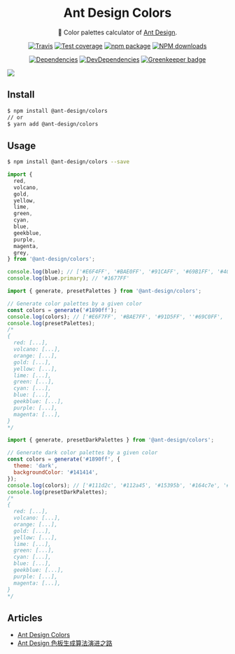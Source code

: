 <h1 align="center">Ant Design Colors</h1>

<div align="center">

:art: Color palettes calculator of [Ant Design](https://ant.design/docs/spec/colors).

[![Travis](https://img.shields.io/travis/ant-design/ant-design-colors/master.svg?style=flat-square)](https://travis-ci.org/ant-design/ant-design-colors) [![Test coverage](https://img.shields.io/coveralls/ant-design/ant-design-colors.svg?style=flat-square)](https://coveralls.io/r/ant-design/ant-design-colors?branch=master) [![npm package](https://img.shields.io/npm/v/@ant-design/colors.svg?style=flat-square)](https://www.npmjs.org/package/@ant-design/colors) [![NPM downloads](http://img.shields.io/npm/dm/@ant-design/colors.svg?style=flat-square)](http://npmjs.com/@ant-design/colors)

[![Dependencies](https://img.shields.io/david/ant-design/ant-design-colors.svg?style=flat-square)](https://david-dm.org/ant-design/ant-design-colors) [![DevDependencies](https://img.shields.io/david/dev/ant-design/ant-design-colors.svg?style=flat-square)](https://david-dm.org/ant-design/ant-design-colors?type=dev) [![Greenkeeper badge](https://badges.greenkeeper.io/ant-design/ant-design-colors.svg)](https://greenkeeper.io/)

</div>

![](https://user-images.githubusercontent.com/507615/55726820-43e68400-5a43-11e9-8541-b0fc28b78f37.png)

## Install

```bash
$ npm install @ant-design/colors
// or
$ yarn add @ant-design/colors
```

## Usage

```bash
$ npm install @ant-design/colors --save
```

```js
import {
  red,
  volcano,
  gold,
  yellow,
  lime,
  green,
  cyan,
  blue,
  geekblue,
  purple,
  magenta,
  grey,
} from '@ant-design/colors';

console.log(blue); // ['#E6F4FF', '#BAE0FF', '#91CAFF', '#69B1FF', '#4096FF', '#1677FF', '#0958D9', '#003EB3', '#002C8C', '#001D66']
console.log(blue.primary); // '#1677FF'
```

```js
import { generate, presetPalettes } from '@ant-design/colors';

// Generate color palettes by a given color
const colors = generate('#1890ff');
console.log(colors); // ['#E6F7FF', '#BAE7FF', '#91D5FF', ''#69C0FF', '#40A9FF', '#1890FF', '#096DD9', '#0050B3', '#003A8C', '#002766']
console.log(presetPalettes);
/*
{
  red: [...],
  volcano: [...],
  orange: [...],
  gold: [...],
  yellow: [...],
  lime: [...],
  green: [...],
  cyan: [...],
  blue: [...],
  geekblue: [...],
  purple: [...],
  magenta: [...],
}
*/
```

```js
import { generate, presetDarkPalettes } from '@ant-design/colors';

// Generate dark color palettes by a given color
const colors = generate('#1890ff', {
  theme: 'dark',
  backgroundColor: '#141414',
});
console.log(colors); // ['#111d2c', '#112a45', '#15395b', '#164c7e', '#1765ad', '#177ddc', '#3c9ae8', '#65b7f3', '#8dcff8', '#b7e3fa']
console.log(presetDarkPalettes);
/*
{
  red: [...],
  volcano: [...],
  orange: [...],
  gold: [...],
  yellow: [...],
  lime: [...],
  green: [...],
  cyan: [...],
  blue: [...],
  geekblue: [...],
  purple: [...],
  magenta: [...],
}
*/
```

## Articles

- [Ant Design Colors](https://ant.design/docs/spec/colors)
- [Ant Design 色板生成算法演进之路](https://zhuanlan.zhihu.com/p/32422584)
